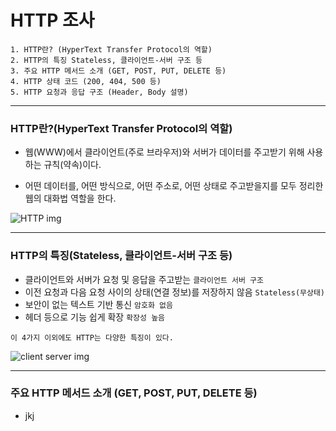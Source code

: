 # HTTP 조사

    1. HTTP란? (HyperText Transfer Protocol의 역할)
    2. HTTP의 특징 Stateless, 클라이언트-서버 구조 등
    3. 주요 HTTP 메서드 소개 (GET, POST, PUT, DELETE 등)
    4. HTTP 상태 코드 (200, 404, 500 등)
    5. HTTP 요청과 응답 구조 (Header, Body 설명)

---

### HTTP란?(HyperText Transfer Protocol의 역할)

- 웹(WWW)에서 클라이언트(주로 브라우저)와 서버가 데이터를 주고받기 위해 사용하는 규칙(약속)이다.

- 어떤 데이터를, 어떤 방식으로, 어떤 주소로, 어떤 상태로 주고받을지를 모두 정리한 웹의 대화법 역할을 한다.

![HTTP img](https://velog.velcdn.com/images/hysperion/post/207120cb-c455-4996-a92e-64a96ad007af/image.jpg)

---

### HTTP의 특징(Stateless, 클라이언트-서버 구조 등)

- 클라이언트와 서버가 요청 및 응답을 주고받는 `클라이언트 서버 구조`
- 이전 요청과 다음 요청 사이의 상태(연결 정보)를 저장하지 않음 `Stateless(무상태)`
- 보안이 없는 텍스트 기반 통신 `암호화 없음`
- 헤더 등으로 기능 쉽게 확장 `확장성 높음`

`이 4가지 이외에도 HTTP는 다양한 특징이 있다.`

![client server img](https://images.velog.io/images/dnflekf2748/post/3ae851c0-f5a1-4b24-a9f0-00dd4d1efe2d/%EC%84%9C%EB%B2%84%ED%81%B4%EB%9D%BC%EC%9D%B4%EC%96%B8.png)

---

### 주요 HTTP 메서드 소개 (GET, POST, PUT, DELETE 등)

- jkj